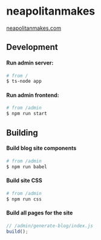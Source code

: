 # neapolitanmakes
[neapolitanmakes.com](https://neapolitanmakes.com)

## Development
#### Run admin server:
```bash
# from /
$ ts-node app
```

#### Run admin frontend:
```bash
# from /admin
$ npm run start
```

## Building
#### Build blog site components
```bash
# from /admin
$ npm run babel
```

#### Build site CSS
```bash
# from /admin
$ npm run css
```

#### Build all pages for the site
```js
// /admin/generate-blog/index.js
build();
```
